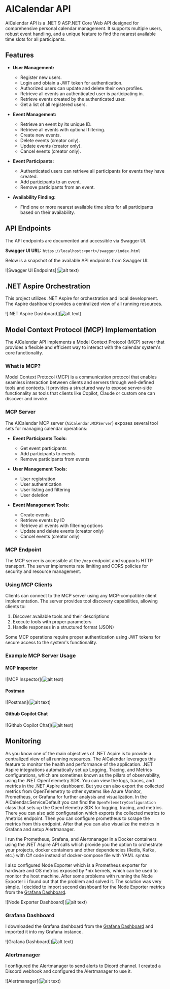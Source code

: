 # AICalendar API

AICalendar API is a .NET 9 ASP.NET Core Web API designed for comprehensive personal calendar management. It supports multiple users, robust event handling, and a unique feature to find the nearest available time slots for all participants.

## Features

- **User Management:**

  - Register new users.
  - Login and obtain a JWT token for authentication.
  - Authorized users can update and delete their own profiles.
  - Retrieve all events an authenticated user is participating in.
  - Retrieve events created by the authenticated user.
  - Get a list of all registered users.

- **Event Management:**

  - Retrieve an event by its unique ID.
  - Retrieve all events with optional filtering.
  - Create new events.
  - Delete events (creator only).
  - Update events (creator only).
  - Cancel events (creator only).

- **Event Participants:**

  - Authenticated users can retrieve all participants for events they have created.
  - Add participants to an event.
  - Remove participants from an event.

- **Availability Finding:**

  - Find one or more nearest available time slots for all participants based on their availability.

## API Endpoints

The API endpoints are documented and accessible via Swagger UI.

**Swagger UI URL:** `https://localhost:<port>/swagger/index.html`

Below is a snapshot of the available API endpoints from Swagger UI:

![Swagger UI Endpoints](![alt text](images/image-1.png))

## .NET Aspire Orchestration

This project utilizes .NET Aspire for orchestration and local development. The Aspire dashboard provides a centralized view of all running resources.

![.NET Aspire Dashboard](![alt text](images/dashboard.png))

## Model Context Protocol (MCP) Implementation

The AICalendar API implements a Model Context Protocol (MCP) server that provides a flexible and efficient way to interact with the calendar system's core functionality.

### What is MCP?

Model Context Protocol (MCP) is a communication protocol that enables seamless interaction between clients and servers through well-defined tools and contexts. It provides a structured way to expose server-side functionality as tools that clients like Copilot, Claude or custom one can discover and invoke.

### MCP Server

The AICalendar MCP server (`AiCalendar.MCPServer`) exposes several tool sets for managing calendar operations:

- **Event Participants Tools:**
  - Get event participants
  - Add participants to events
  - Remove participants from events

- **User Management Tools:**
  - User registration
  - User authentication
  - User listing and filtering
  - User deletion

- **Event Management Tools:**
  - Create events
  - Retrieve events by ID
  - Retrieve all events with filtering options
  - Update and delete events (creator only)
  - Cancel events (creator only)

### MCP Endpoint

The MCP server is accessible at the `/mcp` endpoint and supports HTTP transport. The server implements rate limiting and CORS policies for security and resource management.

### Using MCP Clients

Clients can connect to the MCP server using any MCP-compatible client implementation. The server provides tool discovery capabilities, allowing clients to:

1. Discover available tools and their descriptions
2. Execute tools with proper parameters
3. Handle responses in a structured format (JSON)

Some MCP operations require proper authentication using JWT tokens for secure access to the system's functionality.

### Example MCP Server Usage

#### MCP Inspector

![MCP Inspector](![alt text](images/mcp-inspector.png))

#### Postman

![Postman](![alt text](images/postman.png))

#### Github Copilot Chat

![Github Copilot Chat](![alt text](images/copilot.png))

## Monitoring
As you know one of the main objectives of .NET Aspire is to provide a centralized view of all running resources. 
The AICalendar leverages this feature to monitor the health and performance of the application.
.NET Aspire integrations automatically set up Logging, Tracing, and Metrics configurations, which are sometimes known as the pillars of observability, using the .NET OpenTelemetry SDK.
You can view the logs, traces, and metrics in the .NET Aspire dashboard. But you can also export the collected metrics
from OpenTelemetry to other systems like Azure Monitor, Prometheus, or Grafana for further analysis and visualization.
In the AiCalendar.ServiceDefault you can find the `OpenTelemetryConfiguration` class that sets up the OpenTelemetry SDK for logging, tracing, and metrics.
There you can also add configuration which exports the collected metrics to /metrics endpoint. Then you can configure prometheus to scrape the metrics from this endpoint. After that you
can also visualize the metrics in Grafana and setup Alertmanager.

I run the Prometheus, Grafana, and Alertmanager in a Docker containers using the .NET Aspire API calls which provide you the option to orchestrate
your projects, docker containers and other dependencies (Redis, Kafka, etc.) with C# code instead of docker-compose file with YAML syntax. 

I also configured Node Exporter which is a Prometheus exporter for hardware and OS metrics exposed by *nix kernels, which can be used to monitor the host machine.
After some problems with running the Node Exporter i i found out that the problem and solved it. The solution was very simple.
I decided to import second dashboard for the Node Exporter metrics from the [Grafana Dashboard](https://grafana.com/grafana/dashboards/1860-node-exporter-full/).

![Node Exporter Dashboard](![alt text](images/node_exporter.png))

### Grafana Dashboard
I downloaded the Grafana dashboard from the [Grafana Dashboard](https://grafana.com/grafana/dashboards/19924-asp-net-core/) and imported it into my Grafana instance.

![Grafana Dashboard](![alt text](images/grafana.png))

### Alertmanager
I configured the Alertmanager to send alerts to Dicord channel. I created a Discord webhook and configured the Alertmanager to use it.

![Alertmanager](![alt text](images/discord.png))
